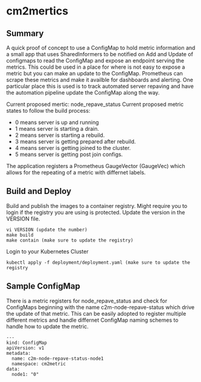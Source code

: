 # cm2mertics

## Summary
A quick proof of concept to use a ConfigMap to hold metric information and a small app that uses SharedInformers to be notified on Add and Update of configmaps to read the ConfigMap and expose an endpoint serving the metrics.  This could be used in a place for where is not easy to expose a metric but you can make an update to the ConfigMap.  Prometheus can scrape these metrics and make it availble for dashboards and alerting.  One particular place this is used is to track automated server repaving and have the automation pipeline update the ConfigMap along the way.

Current proposed mertic: node_repave_status
Current proposed metric states to follow the build process:

*  0 means server is up and running
*  1 means server is starting a drain.
*  2 means server is starting a rebuild.
*  3 means server is getting prepared after rebuild.
*  4 means server is getting joined to the cluster.
*  5 means server is getting post join configs.

The application registers a Prometheus GaugeVector (GaugeVec) which allows for the repeating of a metric with differnet labels.

## Build and Deploy
Build and publish the images to a container registry.  Might require you to login if the registry you are using is protected.
   Update the version in the VERSION file.
   ```
   vi VERSION (update the number)
   make build
   make contain (make sure to update the registry)
   ```
   Login to your Kubernetes Cluster
   ```
   kubectl apply -f deployment/deployment.yaml (make sure to update the registry
   ```

## Sample ConfigMap
There is a metric registers for node_repave_status and check for ConfigMaps beginning with the name c2m-node-repave-status which drive the update of that metric.  This can be easily adopted to register multiple different metrics and handle differnet ConfigMap naming schemes to handle how to update the metric.
```
---
kind: ConfigMap
apiVersion: v1
metadata:
  name: c2m-node-repave-status-node1
  namespace: cm2metric
data:
  node1: "0"
```
